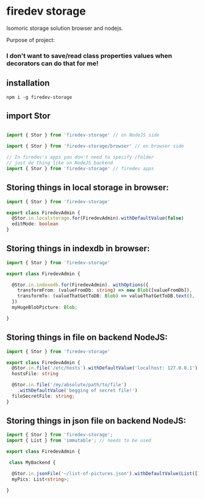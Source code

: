 # firedev storage

Isomoric storage solution browser and nodejs.

Purpose of project:

### I don't want to save/read class properties values when decorators can do that for me!

## installation

```
npm i -g firedev-storage
```

## import Stor
```ts

import { Stor } from 'firedev-storage' // on NodeJS side

import { Stor } from 'firedev-storage/browser' // on browser side

// In firedev's apps you don't need to specify /folder
// just do thing like on NodeJS backend
import { Stor } from 'firedev-storage' // firedev apps

```


## Storing things in local storage in browser:

```ts
import { Stor } from 'firedev-storage'

export class FiredevAdmin {
  @Stor.in.localstorage.for(FiredevAdmin).withDefaultValue(false)
  editMode: boolean
}
```


## Storing things in indexdb in browser:

```ts
import { Stor } from 'firedev-storage'

export class FiredevAdmin {

  @Stor.in.indexedb.for(FiredevAdmin). withOptions({
    transformFrom: (valueFromDb: string) => new Blob([valueFromDb]),
    transformTo: (valueThatGetToDB: Blob) => valueThatGetToDB.text(),
  })
  myHugeBlobPicture: Blob;

}
```

## Storing things in file on backend NodeJS:

```ts
import { Stor } from 'firedev-storage'

export class FiredevAdmin {
  @Stor.in.file('/etc/hosts').withDefaultValue('localhost: 127.0.0.1')
  hostsFile: string

  @Stor.in.file('/my/absolute/path/to/file')
    .withDefaultValue('begging of secret file!')
  fileSecretFile: string;
}
```

## Storing things in json file on backend NodeJS:

```ts
import { Stor } from 'firedev-storage';
import { List } from 'immutable'; // needs to be used

export class FiredevAdmin {

 class MyBackend {

  @Stor.in.jsonFile('~/list-of-pictures.json').withDefaultValue(List([]))
  myPics: List<string>;

}

```
